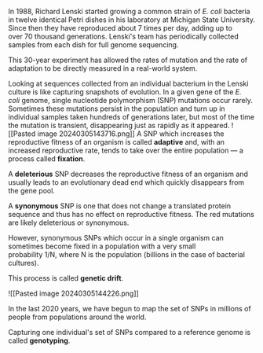 In 1988, Richard Lenski started growing a common strain of _E. coli_ bacteria in twelve identical Petri dishes in his laboratory at Michigan State University. Since then they have reproduced about 7 times per day, adding up to over 70 thousand generations. Lenski's team has periodically collected samples from each dish for full genome sequencing.

This 30-year experiment has allowed the rates of mutation and the rate of adaptation to be directly measured in a real-world system.

Looking at sequences collected from an individual bacterium in the Lenski culture is like capturing snapshots of evolution.
In a given gene of the _E. coli_ genome, single nucleotide polymorphism (SNP) mutations occur rarely. Sometimes these mutations persist in the population and turn up in individual samples taken hundreds of generations later, but most of the time the mutation is transient, disappearing just as rapidly as it appeared.
![[Pasted image 20240305143716.png]]
A SNP which increases the reproductive fitness of an organism is called **adaptive** and, with an increased reproductive rate, tends to take over the entire population — a process called **fixation**.

A **deleterious** SNP decreases the reproductive fitness of an organism and usually leads to an evolutionary dead end which quickly disappears from the gene pool.

A **synonymous** SNP is one that does not change a translated protein sequence and thus has no effect on reproductive fitness. The red mutations are likely deleterious or synonymous.

However, synonymous SNPs which occur in a single organism can sometimes become fixed in a population with a very small probability 1/N, where N is the population (billions in the case of bacterial cultures).

This process is called **genetic drift**.

![[Pasted image 20240305144226.png]]

In the last 2020 years, we have begun to map the set of SNPs in millions of people from populations around the world.

Capturing one individual's set of SNPs compared to a reference genome is called **genotyping**.